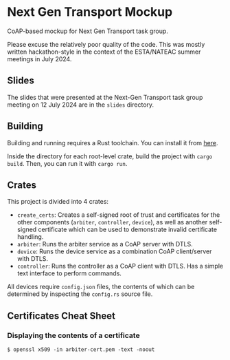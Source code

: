 # Next Gen Transport Mockup

CoAP-based mockup for Next Gen Transport task group.

Please excuse the relatively poor quality of the code. This was mostly written hackathon-style in the context of the ESTA/NATEAC summer meetings in July 2024.

## Slides

The slides that were presented at the Next-Gen Transport task group meeting on 12 July 2024 are in the `slides` directory.

## Building

Building and running requires a Rust toolchain. You can install it from [here](https://www.rust-lang.org/tools/install).

Inside the directory for each root-level crate, build the project with `cargo build`. Then, you can run it with `cargo run`.

## Crates

This project is divided into 4 crates:

- `create_certs`: Creates a self-signed root of trust and certificates for the other components (`arbiter`, `controller`, `device`), as well as another self-signed certificate which can be used to demonstrate invalid certificate handling.
- `arbiter`: Runs the arbiter service as a CoAP server with DTLS.
- `device`: Runs the device service as a combination CoAP client/server with DTLS.
- `controller`: Runs the controller as a CoAP client with DTLS. Has a simple text interface to perform commands.

All devices require `config.json` files, the contents of which can be determined by inspecting the `config.rs` source file.

## Certificates Cheat Sheet

### Displaying the contents of a certificate

```
$ openssl x509 -in arbiter-cert.pem -text -noout
```
